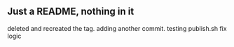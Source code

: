 ## Just a README, nothing in it
deleted and recreated the tag.
adding another commit.
testing publish.sh
fix logic
